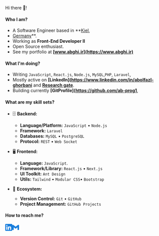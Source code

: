 Hi there 👋!

#### Who I am?

- A Software Engineer based in **[Kiel](https://en.wikipedia.org/wiki/Kiel),
- [Germany](https://en.wikipedia.org/wiki/Germany)**.
- Working as **Front-End Developer II**
- Open Source enthusiast.
- See my portfolio at **[www.abghi.ir](https://www.abghi.ir)**

#### What I'm doing?

- Writing  `JavaScript`, `React.js`, `Node.js`, `MySQL`,`PHP`, `Laravel`,
- Mostly active on **[LinkedIn](https://www.linkedin.com/in/abolfazl-ghorbani** and **[Research gate](https://researchgate.net/profile/Abolfazl-Ghorbani-2)**.
- Building currently **[GitProfile](https://github.com/ab-prog1**,


#### What are my skill sets?

- 🗄️ **Backend:**

  - **Language/Platform:**  `JavaScript` • `Node.js`
  - **Framework:** `Laravel` 
  - **Databases:** `MySQL` • `PostgreSQL`
  - **Protocol:** `REST` • `Web Socket`

- 🖥 **Frontend:**

  - **Language:** `JavaScript`.
  - **Framework/Library:** `React.js` • `Next.js` 
  - **UI Toolkit:** `Ant Design` 
  - **Utils:** `Tailwind` • `Modular CSS`• `Bootstrap`

- 🎡 **Ecosystem:**
  - **Version Control:** `Git` • `GitHub`
  - **Project Management:** `GitHub Projects` 

#### How to reach me?

<a href="https://www.linkedin.com/in/abolfazl-ghorbani">
  <img align="left" alt="LinkedIn" width="22px" src="./assets/linkedin.svg" />
</a>
<a href="mailto:ab.ghorbani28@gmail.com">
  <img align="left" alt="Mail" width="22px" src="./assets/gmail.svg" />
</a>

<br/>
<br/>
<br/>


